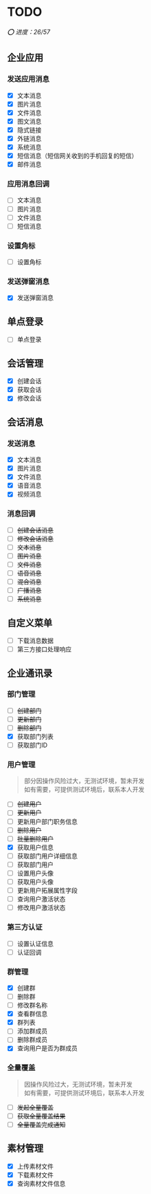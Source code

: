 # TODO

_⭕️ 进度：26/57_

## 企业应用

### 发送应用消息

- [x] 文本消息
- [x] 图片消息
- [x] 文件消息
- [x] 图文消息
- [x] 隐式链接
- [x] 外链消息
- [x] 系统消息
- [x] 短信消息（短信网关收到的手机回复的短信）
- [x] 邮件消息

### 应用消息回调

- [ ] 文本消息
- [ ] 图片消息
- [ ] 文件消息
- [ ] 短信消息

### 设置角标

- [ ] 设置角标

### 发送弹窗消息

- [x] 发送弹窗消息

## 单点登录

- [ ] 单点登录

## 会话管理

- [x] 创建会话
- [x] 获取会话
- [x] 修改会话

## 会话消息

### 发送消息

- [x] 文本消息
- [x] 图片消息
- [x] 文件消息
- [x] 语音消息
- [x] 视频消息

### 消息回调

- [ ] ~~创建会话消息~~
- [ ] ~~修改会话消息~~
- [ ] ~~文本消息~~
- [ ] ~~图片消息~~
- [ ] ~~文件消息~~
- [ ] ~~语音消息~~
- [ ] ~~混合消息~~
- [ ] ~~广播消息~~
- [ ] ~~系统消息~~

## 自定义菜单

- [ ] 下载消息数据
- [ ] 第三方接口处理响应

## 企业通讯录

### 部门管理

- [ ] ~~创建部门~~
- [ ] ~~更新部门~~
- [ ] ~~删除部门~~
- [x] 获取部门列表
- [ ] 获取部门ID

### 用户管理

> 部分因操作风险过大，无测试环境，暂未开发  
> 如有需要，可提供测试环境后，联系本人开发

- [ ] ~~创建用户~~
- [ ] ~~更新用户~~
- [ ] 更新用户部门职务信息
- [ ] ~~删除用户~~
- [ ] ~~批量删除用户~~
- [x] 获取用户信息
- [ ] 获取部门用户详细信息
- [ ] 获取部门用户
- [ ] 设置用户头像
- [ ] 获取用户头像
- [ ] 更新用户拓展属性字段
- [ ] 查询用户激活状态
- [ ] 修改用户激活状态

### 第三方认证

- [ ] 设置认证信息
- [ ] 认证回调

### 群管理

- [x] 创建群
- [ ] 删除群
- [ ] 修改群名称
- [x] 查看群信息
- [x] 群列表
- [ ] 添加群成员
- [ ] 删除群成员
- [x] 查询用户是否为群成员

### 全量覆盖

> 因操作风险过大，无测试环境，暂未开发  
> 如有需要，可提供测试环境后，联系本人开发

- [ ] ~~发起全量覆盖~~
- [ ] ~~获取全量覆盖结果~~
- [ ] ~~全量覆盖完成通知~~

## 素材管理

- [x] 上传素材文件
- [x] 下载素材文件
- [x] 查询素材文件信息